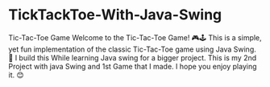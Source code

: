 # TickTackToe-With-Java-Swing
Tic-Tac-Toe Game
Welcome to the Tic-Tac-Toe Game! 🎮🕹️ This is a simple, yet fun implementation of the classic Tic-Tac-Toe game using Java Swing. 🤠 I build this While learning Java swing for a bigger project. This is my 2nd Project with java Swing and 1st Game that I made. I hope you enjoy playing it. 😊
